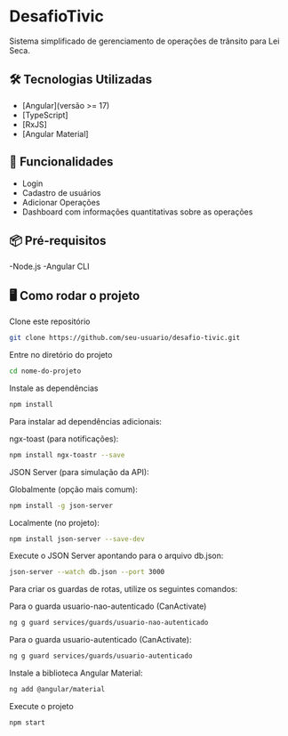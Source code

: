 # DesafioTivic

Sistema simplificado de gerenciamento de operações de trânsito para Lei Seca.

## 🛠️ Tecnologias Utilizadas

- [Angular](versão >= 17)
- [TypeScript]
- [RxJS]
- [Angular Material]

## 🚀 Funcionalidades

- Login
- Cadastro de usuários
- Adicionar Operações
- Dashboard com informações quantitativas sobre as operações

## 📦 Pré-requisitos

-Node.js
-Angular CLI

## 🖥️  Como rodar o projeto

Clone este repositório

```bash
git clone https://github.com/seu-usuario/desafio-tivic.git

```

Entre no diretório do projeto

```bash
cd nome-do-projeto
```

Instale as dependências

```bash
npm install
```

Para instalar ad dependências adicionais:

ngx-toast (para notificações):

```bash
npm install ngx-toastr --save
```

JSON Server (para simulação da API):

Globalmente (opção mais comum):

```bash
npm install -g json-server
```

Localmente (no projeto):

```bash
npm install json-server --save-dev
```

Execute o JSON Server apontando para o arquivo db.json:

```bash
json-server --watch db.json --port 3000
```

Para criar os guardas de rotas, utilize os seguintes comandos:

Para o guarda usuario-nao-autenticado (CanActivate)

```bash
ng g guard services/guards/usuario-nao-autenticado
```
Para o guarda usuario-autenticado (CanActivate):

```bash
ng g guard services/guards/usuario-autenticado
```

Instale a biblioteca Angular Material:

```bash
ng add @angular/material
```

Execute o projeto

```bash
npm start
```
